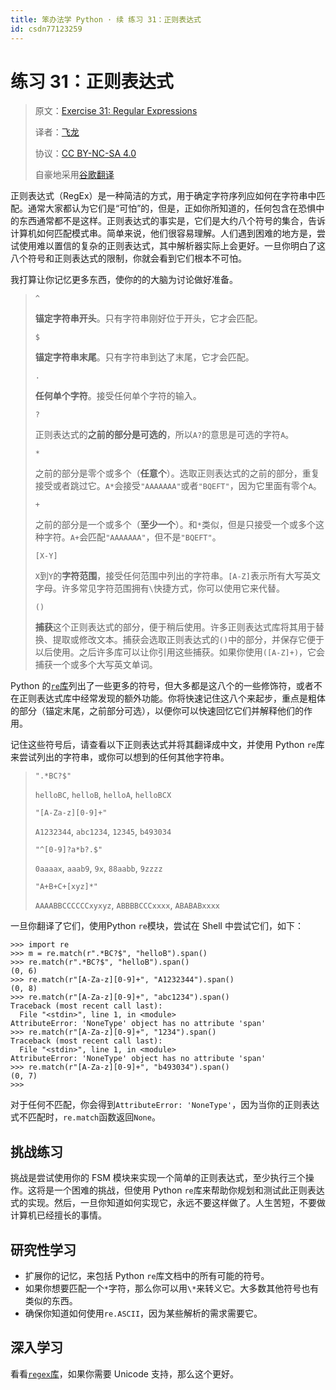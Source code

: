 ```yaml
---
title: 笨办法学 Python · 续 练习 31：正则表达式
id: csdn77123259
---
```


# 练习 31：正则表达式

> 原文：[Exercise 31: Regular Expressions](https://learncodethehardway.org/more-python-book/ex31.html)
> 
> 译者：[飞龙](https://github.com/wizardforcel)
> 
> 协议：[CC BY-NC-SA 4.0](http://creativecommons.org/licenses/by-nc-sa/4.0/)
> 
> 自豪地采用[谷歌翻译](https://translate.google.cn/)

正则表达式（RegEx）是一种简洁的方式，用于确定字符序列应如何在字符串中匹配。通常大家都认为它们是“可怕”的，但是，正如你所知道的，任何包含在恐惧中的东西通常都不是这样。正则表达式的事实是，它们是大约八个符号的集合，告诉计算机如何匹配模式串。简单来说，他们很容易理解。人们遇到困难的地方是，尝试使用难以置信的复杂的正则表达式，其中解析器实际上会更好。一旦你明白了这八个符号和正则表达式的限制，你就会看到它们根本不可怕。

我打算让你记忆更多东西，使你的的大脑为讨论做好准备。

> `^`
> 
> **锚定字符串开头**。只有字符串刚好位于开头，它才会匹配。
> 
> `$`
> 
> **锚定字符串末尾**。只有字符串到达了末尾，它才会匹配。
> 
> `.`
> 
> **任何单个字符**。接受任何单个字符的输入。
> 
> `?`
> 
> 正则表达式的**之前的部分是可选的**，所以`A?`的意思是可选的字符`A`。
> 
> `*`
> 
> 之前的部分是零个或多个（**任意个**）。选取正则表达式的之前的部分，重复接受或者跳过它。`A*`会接受`"AAAAAAA"`或者`"BQEFT"`，因为它里面有零个`A`。
> 
> `+`
> 
> 之前的部分是一个或多个（**至少一个**）。和`*`类似，但是只接受一个或多个这种字符。`A+`会匹配`"AAAAAAA"`，但不是`"BQEFT"`。
> 
> `[X-Y]`
> 
> `X`到`Y`的**字符范围**，接受任何范围中列出的字符串。`[A-Z]`表示所有大写英文字母。许多常见字符范围拥有`\`快捷方式，你可以使用它来代替。
> 
> `()`
> 
> **捕获**这个正则表达式的部分，便于稍后使用。许多正则表达式库将其用于替换、提取或修改文本。捕获会选取正则表达式的`()`中的部分，并保存它便于以后使用。之后许多库可以让你引用这些捕获。如果你使用`([A-Z]+)`，它会捕获一个或多个大写英文单词。

Python 的[`re`库](https://docs.python.org/3/library/re.html)列出了一些更多的符号，但大多都是这八个的一些修饰符，或者不在正则表达式库中经常发现的额外功能。你将快速记住这八个来起步，重点是粗体的部分（锚定末尾，之前部分可选），以便你可以快速回忆它们并解释他们的作用。

记住这些符号后，请查看以下正则表达式并将其翻译成中文，并使用 Python `re`库来尝试列出的字符串，或你可以想到的任何其他字符串。

> `".*BC?$"`
> 
> `helloBC`, `helloB`, `helloA`, `helloBCX`
> 
> `"[A-Za-z][0-9]+"`
> 
> `A1232344`, `abc1234`, `12345`, `b493034`
> 
> `"^[0-9]?a*b?.$"`
> 
> `0aaaax`, `aaab9`, `9x`, `88aabb`, `9zzzz`
> 
> `"A+B+C+[xyz]*"`
> 
> `AAAABBCCCCCCxyxyz`, `ABBBBCCCxxxx`, `ABABABxxxx`

一旦你翻译了它们，使用Python `re`模块，尝试在 Shell 中尝试它们，如下：

```
>>> import re
>>> m = re.match(r".*BC?$", "helloB").span()
>>> re.match(r".*BC?$", "helloB").span()
(0, 6)
>>> re.match(r"[A-Za-z][0-9]+", "A1232344").span()
(0, 8)
>>> re.match(r"[A-Za-z][0-9]+", "abc1234").span()
Traceback (most recent call last):
  File "<stdin>", line 1, in <module>
AttributeError: 'NoneType' object has no attribute 'span'
>>> re.match(r"[A-Za-z][0-9]+", "1234").span()
Traceback (most recent call last):
  File "<stdin>", line 1, in <module>
AttributeError: 'NoneType' object has no attribute 'span'
>>> re.match(r"[A-Za-z][0-9]+", "b493034").span()
(0, 7)
>>>
```

对于任何不匹配，你会得到`AttributeError: 'NoneType'`，因为当你的正则表达式不匹配时，`re.match`函数返回`None`。

## 挑战练习

挑战是尝试使用你的 FSM 模块来实现一个简单的正则表达式，至少执行三个操作。这将是一个困难的挑战，但使用 Python `re`库来帮助你规划和测试此正则表达式的实现。然后，一旦你知道如何实现它，永远不要这样做了。人生苦短，不要做计算机已经擅长的事情。

## 研究性学习

*   扩展你的记忆，来包括 Python `re`库文档中的所有可能的符号。
*   如果你想要匹配一个`*`字符，那么你可以用`\*`来转义它。大多数其他符号也有类似的东西。
*   确保你知道如何使用`re.ASCII`，因为某些解析的需求需要它。

## 深入学习

看看[`regex`库](https://pypi.python.org/pypi/regex/)，如果你需要 Unicode 支持，那么这个更好。